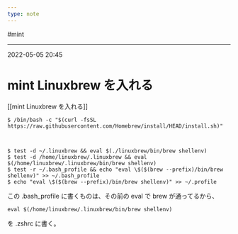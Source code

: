 ```yaml
---
type: note
---
```


#mint

---
2022-05-05  20:45

# mint Linuxbrew を入れる

[[mint Linuxbrew を入れる]]

```shell
$ /bin/bash -c "$(curl -fsSL https://raw.githubusercontent.com/Homebrew/install/HEAD/install.sh)"



$ test -d ~/.linuxbrew && eval $(./linuxbrew/bin/brew shellenv)
$ test -d /home/linuxbrew/.linuxbrew && eval $(/home/linuxbrew/.linuxbrew/bin/brew shellenv)
$ test -r ~/.bash_profile && echo "eval \$($(brew --prefix)/bin/brew shellenv)" >> ~/.bash_profile
$ echo "eval \$($(brew --prefix)/bin/brew shellenv)" >> ~/.profile
```

この .bash_profile に書くものは、その前の eval で brew が通ってるから、

```shell
eval $(/home/linuxbrew/.linuxbrew/bin/brew shellenv)
```

を .zshrc に書く。

